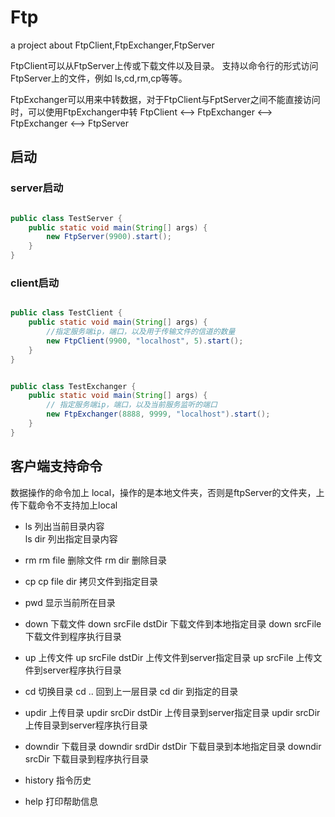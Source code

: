 # Ftp
a project about FtpClient,FtpExchanger,FtpServer

FtpClient可以从FtpServer上传或下载文件以及目录。
  支持以命令行的形式访问FtpServer上的文件，例如 ls,cd,rm,cp等等。
  
FtpExchanger可以用来中转数据，对于FtpClient与FptServer之间不能直接访问时，可以使用FtpExchanger中转
   FtpClient <--> FtpExchanger <--> FtpExchanger <--> FtpServer
   
## 启动

### server启动
```java

public class TestServer {
    public static void main(String[] args) {
        new FtpServer(9900).start();
    }
}

```
### client启动
```java

public class TestClient {
    public static void main(String[] args) {
        //指定服务端ip，端口，以及用于传输文件的信道的数量
        new FtpClient(9900, "localhost", 5).start();
    }
}
```
```java

public class TestExchanger {
    public static void main(String[] args) {
        // 指定服务端ip，端口，以及当前服务监听的端口
        new FtpExchanger(8888, 9999, "localhost").start();
    }
}
```
   
## 客户端支持命令

数据操作的命令加上 local，操作的是本地文件夹，否则是ftpServer的文件夹，上传下载命令不支持加上local

* ls
 列出当前目录内容  
  ls dir 列出指定目录内容         
* rm
  rm file 删除文件
  rm dir  删除目录
* cp
  cp file dir 拷贝文件到指定目录
* pwd 显示当前所在目录
* down  下载文件
   down srcFile dstDir 下载文件到本地指定目录
   down srcFile   下载文件到程序执行目录
* up 上传文件
   up srcFile dstDir 上传文件到server指定目录
   up srcFile  上传文件到server程序执行目录
* cd  切换目录
   cd .. 回到上一层目录
   cd dir 到指定的目录
* updir 上传目录
   updir srcDir dstDir 上传目录到server指定目录
   updir srcDir  上传目录到server程序执行目录
* downdir 下载目录
   downdir srdDir dstDir 下载目录到本地指定目录
   downdir srcDir 下载目录到程序执行目录
   
* history  指令历史
* help 打印帮助信息
                                            
